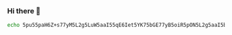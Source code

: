 ### Hi there 👋

```bash
echo 5pu55paH6Z+s77yM5L2g5LuW5aaI55qE6Iet5YK75bGE77yB5oiR5pON5L2g5aaI5bGE77yBCg== | base64 --decode
```
